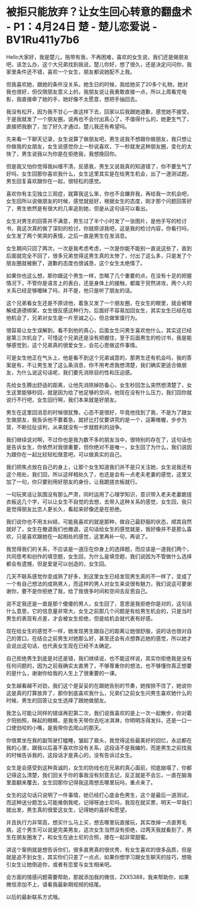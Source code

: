 # 被拒只能放弃？让女生回心转意的翻盘术 - P1：4月24日 楚 - 楚儿恋爱说 - BV1Ru411y7b6

Hello大家好，我是楚儿，拖带有我，不再困难，喜欢的女生说，我们还是做朋友吧，该怎么办，这个大兄弟找到我说，楚儿你好，想了很久，还是决定问问你，我家里条件还不错，喜欢一个女生，朋友都说她配不上我。

但我喜欢她，跟她的条件没关系，她生日的时候，我给她买了20多个礼物，她对我也很好，但仅限朋友意义上的，我朋友说让我勇敢直接一点，所以上周看完电影，我直接牵了她的手，她好像不太愿意，想把手抽回去。

我没有松开，因为我不甘心一直这样下去，回家以后我跟她道歉，感觉她不接受，于是我就发了一个朋友圈，说再也不会付出真心了，不值得什么的，她更生气了，直接把我删了，加了好久才通过，楚儿我还有希望吗。

先来看一下聊天记录，女生说算了做朋友吧，男生说我不想跟你做朋友，我只想让你做我的女朋友，女生说感觉你上一秒说喜欢，下一秒就发这种朋友圈，变化的太快了，男生说我以为你是在拒绝我，我想挽回你。

但是我又怕你觉得我纠缠不清，反感我，男生又说我真的知道错了，你不要生气了好吗，女生回那你喜欢我什么，女生这里其实是在给男生机会，出了一道测试题，男生回复喜欢跟你在一起，很轻松的感觉。

喜欢你有主见独立三观症，就算我这么笨，你也不会嫌弃我，再给我一次机会吧，女生回所以说做朋友的时候，感觉就挺好，根据女生的态度，刚才那个问题回答好了，男生依然是有很大的几率追到她，但是从这句话可以看出。

女生对男生的回答并不满意，男生过了半个小时发了一张图片，是他手写的检讨书，我这次真的做了深刻的检讨，你就原谅我吧，这是我的检讨内容，你看行吗，女生发了两个笑哭的表情，之后一直是男生在发消息。

女生期间只回了两次，一次是我考虑考虑，一次是你能不能别一直说这些了，直到后面就完全不回了，很多兄弟觉得这男生真的太惨了，付出了这么多，只是发了个朋友圈就被删了，道歉的态度也很诚恳，这个女生太绝情了。

如果你也这么想，那你跟这个男生一样，忽略了几个重要的点，在没有十足的把握情况下，不管你是语言上的表白，还是身体上的接触，都属于贸然进攻，两个人的关系已经足够暧昧了吗，并不是，他只是听了朋友的话。

这个兄弟看女生还是不原谅他，着急又发了一个朋友圈，在女生的眼里，就会被理解成道德绑架，女生很反感这种行为，后面好不容易加回女生，其实女生已经在给他机会了，兄弟对女生是一片至诚之心，但总做笨蛋行为。

很容易让女生误解到，看不到他的真心，后面女生问男生喜欢他什么，其实这已经是第三次机会了，可惜这个兄弟还是没有把握住，至于后面男生的检讨书，我是能够感觉到，这个兄弟真的很爱女生，会花心思做这件事情。

可是女生他正在气头上，他是看不到这个兄弟诚意的，那男生还有机会吗，我的答案是有，不让男生发了这么条消息，你不用考虑我想清楚，我们确实更适合做朋友，为什么说这句话呢，我们要先消除目的性和压迫感。

先给女生腾出舒适的距离，让他先消除掉防备心，女生秒回怎么突然想清楚了，女生这里能够秒回，就是因为给了他足够的空间，他现在没有什么压力，我们回你就说行不行吧，女生回行啊，我们本来就是好朋友。

男生在这里回消息的时候很犹豫，心态不是很好，毕竟他找到了我，不是为了跟女生做朋友，我告诉他不要着急，就好比打仗要讲究的是一个，运筹帷幄，步步为营，不断拉扯谈判，从来就没有一步就胜利的战争。

我们继续说对啊，不过你也是我为数不多的朋友当中，很特别的存在了，这句话也是告诉女生，你依然对我很重要，但你绝对不是唯一，女生回了为什么，我们说因为跟你在一起比较轻松惬意吧，可以做真实的自己。

我们把焦点放在自己的身上，让那个女生知道我们并不是只关注她，女生说我还有这个用处，我们回，所以这样相处久了，也还是会有一点老夫老妻的感觉，这里又加了一句，你只要别用好朋友的身份，让我跪搓衣板就行。

一句玩笑话让氛围没有那么严肃，同时运用了心理学知识，意识带入老夫老妻跪搓衣板这几个字，可以让女生不自觉的去想，去带入这种关系的感觉，女生回，我只是觉得朋友比恋人更长久，看起来好像还是在拒绝。

我们说你也不用太纠结，可能我喜欢的就是那种，做自己最舒服的状态，顺其自然就好了，女生在撤退我们也撤退，这句话给女生的感觉就是，我好像并不是那么喜欢，只是喜欢跟她在一起相处的感觉，这里再补一句，再说了。

我觉得我们的关系，不应该是一道压在你身上的选择题，而应该是一道我们两个，共同思考和创作的填空题，女生回，为什么是填空题，我们说因为不管做什么选择都会有遗憾，但是爱是可以创造的，女生回。

几天不联系感觉你变成熟了好多，到这里女生已经发现男生真的不一样了，变成了一个有自己想法的成熟男人，而这样的男人对女生来说很有魅力，我们说这可要谢谢你，要不是你拒绝了我，给了我很多时间和空间去反思自己。

说不定我还是一直是那个傻傻的男人，女生回了，意思是我拒绝你是对的，这句话什么意思，它的信息量非常大，女生之前那几个问题是有给男生机会的，只是当时男生的表现有点差，才会被女生拒绝，但是给机会就代表有好感。

现在给女生的感觉不一样，她发现男生跟自己的距离让她很舒服，说的话也很对自己的胃口，在结合之前男生对她那么好，甚至还会有点想靠近她的感觉，所以她才会说出这句话，也代表女生现在已经不太确定。

自己拒绝男生到底是对还是错，我们继续说，也不能这样说，其实你拒绝我是没有任何问题的，因为之前我确实太直男了，不够尊重你的想法，也不够懂你真正想要的是什么，谢谢你给我的人生上了很重要的一课。

女生越看越不对劲，我们这个是妥妥的在跟她告别的节奏，她按捺不住了，她说你这是真的打算放弃了，那你到底喜欢我什么，兄弟们之前女生问男生喜欢她什么的时候，男生的回答让女生选择了跟她做朋友。

我怎么可能让同样的错误再犯第二次，我们说我喜欢的是上一次一起散步，你对着夕阳拍照，眯起的眼睛，是我冬天带你去吃冰淇淋，你明明冻得发抖，还是一口一口使劲咬的小嘴，是我带你去爬山的那天。

你很累坐在我的副驾驶打瞌睡，皱起了眉头，我觉得这些最美好的回忆，永远都在我的心里，跟我以后喜不喜欢你没有关系，这段话不是我编的，而是男生之前找我的时候告诉我的，这段话才是真心的，没有告诉过女生。

女生是会感受到这种真诚的，女生的防线也在兄弟的真心面前，彻底崩塌了，你都记得这么清楚，我们回关于你的事我没有刻意去记，反正就是不会忘，一直在脑海里面翻来覆去，女生回那你记得我这周想去哪里玩吗，重点来了。

女生的这句话只说明了一件事情，她已经打心底金色男生，这个是最后一道测试，而这种送分题怎么可能难倒我呢，记得呀迪士尼吗，我现在就买票，明天一早我们就出发，男生真的很爱这女生，记得她的喜好和愿望。

并且执行力非常高，想买什么马上买，想去哪里玩直接玩，其实改掉一点直男毛病，这个男生可以说是完美男友，这次女生当然没有拒绝，过两天我就看到了，男生在朋友圈发了，和女生在迪士尼的合照，搂在一起非常甜蜜。

讲这个案例就是想告诉你们，很多直男真的很优秀，有女生喜欢的很多品质，但是就是追不到女生，其实你们只差了一点点，如果你想学习跟女生聊天的技巧，想吸引女生让她倒追你，或者有恋爱与女生相亲吧。

会方面的情感问题需要帮助，那就添加我的微信，ZXX5388，我来帮助你，如果微信添加不上，请看我最新期视频的结尾。

以后的最新联系方式哦。